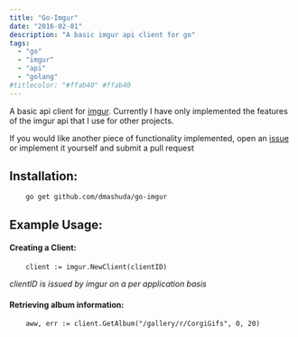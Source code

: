 ```yaml
---
title: "Go-Imgur"
date: "2016-02-01"
description: "A basic imgur api client for go"
tags:
  - "go"
  - "imgur"
  - "api"
  - "golang"
#titlecolor: "#ffab40" #ffab40
---
```


A basic api client for [imgur](https://api.imgur.com/). Currently I have only implemented the features of the imgur api that I use for other projects.

If you would like another piece of functionality implemented, open an [issue](https://github.com/dmashuda/go-imgur/issues/new) or implement it yourself and submit a pull request

## Installation:
```
    go get github.com/dmashuda/go-imgur     
```


## Example Usage:
#### Creating a Client:
```
    client := imgur.NewClient(clientID)   
```
*clientID is issued by imgur on a per application basis*

#### Retrieving album information:
```
    aww, err := client.GetAlbum("/gallery/r/CorgiGifs", 0, 20)    
```
